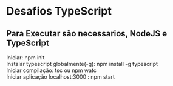 Desafios TypeScript
===================

Para Executar são necessarios, NodeJS e TypeScript
--------------------------------------------------

Iniciar: npm init  
Instalar typescript globalmente(-g): npm install -g typescript  
Iniciar compilação: tsc ou npm watc  
Iniciar aplicação localhost:3000 : npm start